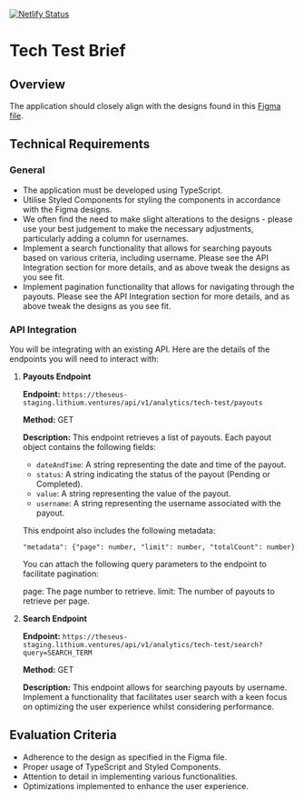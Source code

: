 [![Netlify Status](https://api.netlify.com/api/v1/badges/422b1236-e125-4fab-b3f1-29b7ce35d33f/deploy-status)](https://app.netlify.com/sites/assessment-dec-2023/deploys)

# Tech Test Brief

## Overview

The application should closely align with the designs found in this [Figma file](https://www.figma.com/file/hGBI3zpyHia5yrWsgeMP3K/Untitled?node-id=0%3A1&mode=dev).

## Technical Requirements

### General

- The application must be developed using TypeScript.
- Utilise Styled Components for styling the components in accordance with the Figma designs.
- We often find the need to make slight alterations to the designs - please use your best judgement to make the necessary adjustments, particularly adding a column for usernames.
- Implement a search functionality that allows for searching payouts based on various criteria, including username. Please see the API Integration section for more details, and as above tweak the designs as you see fit.
- Implement pagination functionality that allows for navigating through the payouts. Please see the API Integration section for more details, and as above tweak the designs as you see fit.

### API Integration

You will be integrating with an existing API. Here are the details of the endpoints you will need to interact with:

1. **Payouts Endpoint**

   **Endpoint:** `https://theseus-staging.lithium.ventures/api/v1/analytics/tech-test/payouts`

   **Method:** GET

   **Description:** This endpoint retrieves a list of payouts. Each payout object contains the following fields:

   - `dateAndTime`: A string representing the date and time of the payout.
   - `status`: A string indicating the status of the payout (Pending or Completed).
   - `value`: A string representing the value of the payout.
   - `username`: A string representing the username associated with the payout.

    This endpoint also includes the following metadata:

   `"metadata": {"page": number, "limit": number, "totalCount": number}`

   You can attach the following query parameters to the endpoint to facilitate pagination:

   page: The page number to retrieve.
   limit: The number of payouts to retrieve per page.

3. **Search Endpoint**

   **Endpoint:** `https://theseus-staging.lithium.ventures/api/v1/analytics/tech-test/search?query=SEARCH_TERM`

   **Method:** GET

   **Description:** This endpoint allows for searching payouts by username. Implement a functionality that facilitates user search with a keen focus on optimizing the user experience whilst considering performance.


## Evaluation Criteria

- Adherence to the design as specified in the Figma file.
- Proper usage of TypeScript and Styled Components.
- Attention to detail in implementing various functionalities.
- Optimizations implemented to enhance the user experience.

